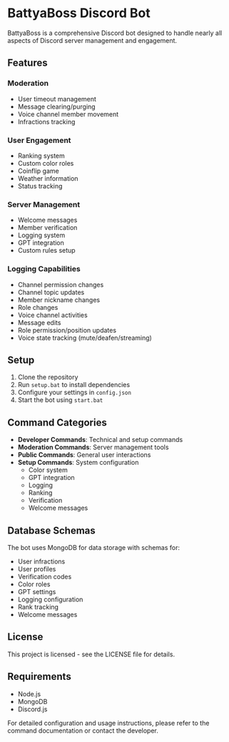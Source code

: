# BattyaBoss Discord Bot

BattyaBoss is a comprehensive Discord bot designed to handle nearly all aspects of Discord server management and engagement. 

## Features

### Moderation
- User timeout management
- Message clearing/purging
- Voice channel member movement
- Infractions tracking

### User Engagement
- Ranking system
- Custom color roles
- Coinflip game
- Weather information
- Status tracking

### Server Management
- Welcome messages
- Member verification
- Logging system
- GPT integration
- Custom rules setup

### Logging Capabilities
- Channel permission changes
- Channel topic updates
- Member nickname changes
- Role changes
- Voice channel activities
- Message edits
- Role permission/position updates
- Voice state tracking (mute/deafen/streaming)

## Setup

1. Clone the repository
2. Run `setup.bat` to install dependencies
3. Configure your settings in `config.json`
4. Start the bot using `start.bat`

## Command Categories

- **Developer Commands**: Technical and setup commands
- **Moderation Commands**: Server management tools
- **Public Commands**: General user interactions
- **Setup Commands**: System configuration
  - Color system
  - GPT integration
  - Logging
  - Ranking
  - Verification
  - Welcome messages

## Database Schemas

The bot uses MongoDB for data storage with schemas for:
- User infractions
- User profiles
- Verification codes
- Color roles
- GPT settings
- Logging configuration
- Rank tracking
- Welcome messages

## License

This project is licensed - see the LICENSE file for details.

## Requirements

- Node.js
- MongoDB
- Discord.js

For detailed configuration and usage instructions, please refer to the command documentation or contact the developer.
